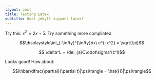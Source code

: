 ```yaml
---
layout: post
title: Testing Latex
subtitle: Does jekyll support latex?
---
```


Try this: $x^2 = 2x + 5$. Try something more compliated:

$$\displaystyle\int_{-\infty}^{\infty}dx\ e^{-x^2} = \sqrt{\pi}$$

$$ \delta^L = \del_{a}C\odot\sigma'(z^l)$$

Looks good! How about:

$$i\hbar\dfrac{\partial}{\partial t}|\psi\rangle = \hat{H}|\psi\rangle$$

